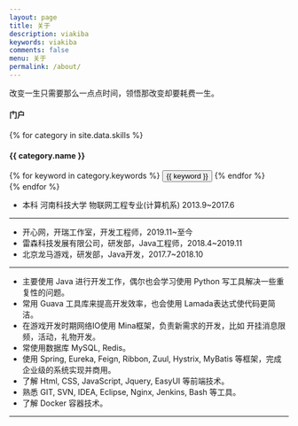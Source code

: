 ```yaml
---
layout: page
title: 关于
description: viakiba
keywords: viakiba
comments: false
menu: 关于
permalink: /about/
---
```


改变一生只需要那么一点点时间，领悟那改变却要耗费一生。

#### 门户

<!-- {% for website in site.data.social %}
* {{ website.sitename }}：[@{{ website.name }}]({{ website.url }})
{% endfor %} -->

{% for category in site.data.skills %}

#### {{ category.name }}
<div class="btn-inline">
{% for keyword in category.keywords %}
<button class="btn btn-outline" type="button">{{ keyword }}</button>
{% endfor %}
</div>
{% endfor %}


- 本科 河南科技大学 物联网工程专业(计算机系) 2013.9~2017.6
***
- 开心网，开瑞工作室，开发工程师，2019.11~至今
- 雷森科技发展有限公司，研发部，Java工程师，2018.4~2019.11
- 北京龙马游戏，研发部，Java开发，2017.7~2018.10
***
- 主要使用 Java 进行开发工作，偶尔也会学习使用 Python 写工具解决一些重复性的问题。
- 常用 Guava 工具库来提高开发效率，也会使用 Lamada表达式使代码更简洁。
- 在游戏开发时期网络IO使用 Mina框架，负责新需求的开发，比如 开挂消息限频，活动，礼物开发。
- 常使用数据库 MySQL, Redis。
- 使用 Spring, Eureka, Feign, Ribbon, Zuul, Hystrix, MyBatis 等框架，完成企业级的系统实现并商用。
- 了解 Html, CSS, JavaScript, Jquery, EasyUI 等前端技术。
- 熟悉 GIT, SVN, IDEA, Eclipse, Nginx, Jenkins, Bash 等工具。
- 了解 Docker 容器技术。
***
